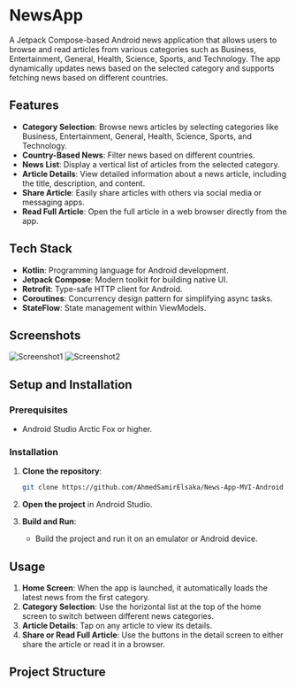 # NewsApp

A Jetpack Compose-based Android news application that allows users to browse and read articles from various categories such as Business, Entertainment, General, Health, Science, Sports, and Technology. The app dynamically updates news based on the selected category and supports fetching news based on different countries.


## Features

- **Category Selection**: Browse news articles by selecting categories like Business, Entertainment, General, Health, Science, Sports, and Technology.
- **Country-Based News**: Filter news based on different countries.
- **News List**: Display a vertical list of articles from the selected category.
- **Article Details**: View detailed information about a news article, including the title, description, and content.
- **Share Article**: Easily share articles with others via social media or messaging apps.
- **Read Full Article**: Open the full article in a web browser directly from the app.

## Tech Stack

- **Kotlin**: Programming language for Android development.
- **Jetpack Compose**: Modern toolkit for building native UI.
- **Retrofit**: Type-safe HTTP client for Android.
- **Coroutines**: Concurrency design pattern for simplifying async tasks.
- **StateFlow**: State management within ViewModels.

## Screenshots

![Screenshot1](link-to-screenshot1)
![Screenshot2](link-to-screenshot2)

## Setup and Installation

### Prerequisites

- Android Studio Arctic Fox or higher.

### Installation

1. **Clone the repository**:
    ```bash
    git clone https://github.com/AhmedSamirElsaka/News-App-MVI-Android
    ```
2. **Open the project** in Android Studio.

3. **Build and Run**:
   - Build the project and run it on an emulator or Android device.

## Usage

1. **Home Screen**: When the app is launched, it automatically loads the latest news from the first category.
2. **Category Selection**: Use the horizontal list at the top of the home screen to switch between different news categories.
3. **Article Details**: Tap on any article to view its details.
4. **Share or Read Full Article**: Use the buttons in the detail screen to either share the article or read it in a browser.

## Project Structure
